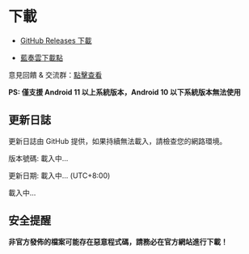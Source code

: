 # 下載

- [GitHub Releases 下載](https://github.com/Cemiuiler-Development-Team/Cemiuiler/releases)
 
- [藍奏雲下載點](http://api.sevtinge.cc/update.php)

意見回饋 & 交流群：[點擊查看](/zh_TW/Support.html)

**PS: 僅支援 Android 11 以上系統版本，Android 10 以下系統版本無法使用**

## 更新日誌

<span id="hidden">更新日誌由 GitHub 提供，如果持續無法載入，請檢查您的網路環境。</span>

版本號碼: <span id="version">載入中...</span>

更新日期: <span id="date">載入中...</span> (UTC+8:00)

<p id="info">載入中...</p>

## 安全提醒

**非官方發佈的檔案可能存在惡意程式碼，請務必在官方網站進行下載！**

<script setup>
import FetchInfo from '/.vitepress/components/FetchInfo.vue'
</script>
<FetchInfo/>
